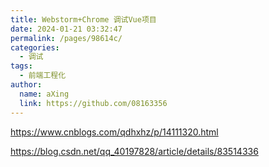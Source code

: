 ```yaml
---
title: Webstorm+Chrome 调试Vue项目
date: 2024-01-21 03:32:47
permalink: /pages/98614c/
categories:
  - 调试
tags:
  - 前端工程化
author: 
  name: aXing
  link: https://github.com/08163356
---
```

https://www.cnblogs.com/qdhxhz/p/14111320.html

https://blog.csdn.net/qq_40197828/article/details/83514336